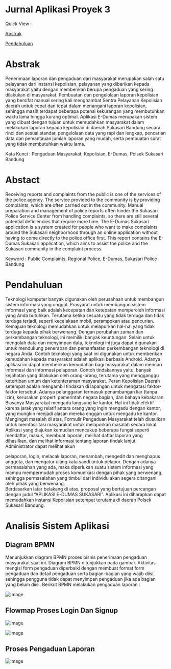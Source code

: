# Jurnal Aplikasi Proyek 3

Quick View :

[Abstrak](#abstrak)

[Pendahuluan](#pendahuluan)


# Abstrak
Penerimaan laporan dan pengaduan dari masyarakat merupakan salah satu pelayanan dari instansi kepolisian, pelayanan yang diberikan kepada masyarakat yaitu dengan memberikan berupa pengaduan yang sering dilakukan di masyarakat. Pembuatan dan pengelolaan laporan kepolisian yang bersifat manual sering kali menghambat Sentra Pelayanan Kepolisian daerah untuk cepat dan tepat dalam menangani laporan kepolisian, sehingga masih terdapat beberapa potensi kekurangan yang membutuhkan waktu lama hingga kurang optimal. Aplikasi E-Dumas merupakan sistem yang dibuat dengan tujuan untuk memudahkan masyarakat dalam melakukan laporan kepada kepolisian di daerah Sukasari Bandung secara rinci dan sesuai standar, pengelolaan data yang rapi dan lengkap, pencarian data dan pemantauan jumlah laporan yang mudah, serta pembuatan surat yang tidak membutuhkan waktu lama.

Kata Kunci : Pengaduan Masyarakat, Kepolisian, E-Dumas, Polsek Sukasari Bandung

# Abstact

Receiving reports and complaints from the public is one of the services of the police agency. The service provided to the community is by providing complaints, which are often carried out in the community. Manual preparation and management of police reports often hinder the Sukasari Police Service Center from handling complaints, so there are still several potential deficiencies that require more time. The E-Dumas Sukasari application is a system created for people who want to make complaints around the Sukasari neighborhood through an online application without having to come directly to the police office first. This report contains the E-Dumas Sukasari application, which aims to assist the police and the Sukasari community in the complaint process.

Keyword : Public Complaints, Regional Police, E-Dumas, Sukasari Police Bandung

# Pendahuluan

Teknologi komputer banyak digunakan oleh perusahaan untuk membangun sistem informasi yang unggul. Prasyarat untuk membangun sistem informasi yang baik adalah kecepatan dan ketepatan memperoleh informasi yang Anda butuhkan. Terutama ketika sesuatu yang tidak terduga dan tidak terduga terjadi, seperti kecelakaan mobil, perampokan atau pencurian. Kemajuan teknologi memudahkan untuk melaporkan hal-hal yang tidak terduga kepada pihak berwenang. 
Dengan perubahan zaman dan perkembangan teknologi, ini memiliki banyak keuntungan. Selain untuk mengolah data dan menyimpan data, teknologi ini juga dapat digunakan untuk mendukung penerapan dan pemanfaatan perkembangan teknologi di negara Anda. Contoh teknologi yang saat ini digunakan untuk memberikan kemudahan kepada masyarakat adalah aplikasi berbasis Android. Adanya aplikasi ini dapat memberikan kemudahan bagi masyarakat dalam mencari informasi dan informasi pelaporan. Contoh tindakannya yaitu, banyak kejahatan yang dilakukan oleh orang-orang, terutama yang mengganggu ketertiban umum dan ketenteraman masyarakat. Peran Kepolisian Daerah setempat adalah mengambil tindakan di lapangan untuk mengatasi faktor-faktor tersebut. Adanya pelanggaran termasuk penambangan liar (tanpa izin), kerusakan properti pemerintah negara bagian, dan bahaya kebakaran. Biasanya Masyarakat mengadu langsung ke kantor. Hal ini tidak efektif karena jarak yang relatif antara orang yang ingin mengadu dengan kantor, yang mungkin menjadi alasan mereka enggan untuk mengadu ke kantor. Mengingat masalah di atas, Formulir Pengaduan Masyarakat telah diusulkan untuk memfasilitasi masyarakat untuk melaporkan masalah secara lokal. Aplikasi yang diajukan kemudian mencakup beberapa fungsi seperti mendaftar, masuk, membuat laporan, melihat daftar laporan yang dihasilkan, dan melihat informasi tentang laporan tindak lanjut. Administrator dapat melihat akun 
 
pelaporan, login, melacak laporan, menambah, mengedit dan menghapus anggota, dan mengatur ulang kata sandi untuk pelapor. 
Dengan adanya permasalahan yang ada, maka diperlukan suatu sistem informasi yang mampu mempermudah proses komunikasi dengan pihak yang berwenang, sehingga permasalahan yang timbul dari individu akan segera ditangani oleh pihak yang berwenang.  
Berdasarkan latar belakang di atas, proposal yang bertujuan percangan dengan judul “APLIKASI E-DUMAS SUKASARI”. Aplikasi ini diharapkan dapat memudahkan instansi Kepolisian setempat terutama di daerah Polsek Sukasari Bandung. 

# Analisis Sistem Aplikasi

## Diagram BPMN
Menunjukkan diagram BPMN proses bisnis penerimaan pengaduan masyarakat saat ini. Diagram BPMN ditunjukkan pada gambar. Aktivitas mengisi form pengaduan diperbaiki dengan membuat format form pengaduan dan detail pengaduan serta bagian-bagian yang wajib diisi, sehingga pengguna tidak dapat menyimpan pengaduan jika ada bagian yang belum diisi. Berikut BPMN melakukan pengaduan laporan :

![image](https://github.com/e-dumas-sukasari/jurnal-proyek3/assets/110887408/27b027d3-1f0f-41a4-8319-4e082aca24f4)

## Flowmap Proses Login Dan Signup

![image](https://github.com/e-dumas-sukasari/jurnal-proyek3/assets/110887408/14f8a299-4ddf-4e59-ac55-e0005c6fff20)

![image](https://github.com/e-dumas-sukasari/jurnal-proyek3/assets/110887408/29e809cf-d6bd-41c1-a3fe-4958cf3b7370)

## Proses Pengaduan Laporan
![image](https://github.com/e-dumas-sukasari/jurnal-proyek3/assets/110887408/034e0c3d-2362-4f96-aa1a-dcc8ec0293be)










 

